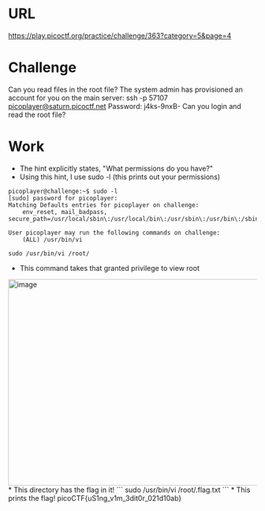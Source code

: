 # URL
https://play.picoctf.org/practice/challenge/363?category=5&page=4

# Challenge
Can you read files in the root file?
The system admin has provisioned an account for you on the main server:
ssh -p 57107 picoplayer@saturn.picoctf.net
Password: j4ks-9nxB-
Can you login and read the root file?

# Work
* The hint explicitly states, "What permissions do you have?"
* Using this hint, I use sudo -l (this prints out your permissions)

```
picoplayer@challenge:~$ sudo -l
[sudo] password for picoplayer:
Matching Defaults entries for picoplayer on challenge:
    env_reset, mail_badpass, secure_path=/usr/local/sbin\:/usr/local/bin\:/usr/sbin\:/usr/bin\:/sbin\:/bin\:/snap/bin

User picoplayer may run the following commands on challenge:
    (ALL) /usr/bin/vi
```

```
sudo /usr/bin/vi /root/
```

* This command takes that granted privilege to view root
<img width="1461" height="418" alt="image" src="https://github.com/user-attachments/assets/803cabf5-ddde-48e2-9a3a-7d3badde63de" />
* This directory has the flag in it!
```
sudo /usr/bin/vi /root/.flag.txt
```
* This prints the flag! picoCTF{uS1ng_v1m_3dit0r_021d10ab}
